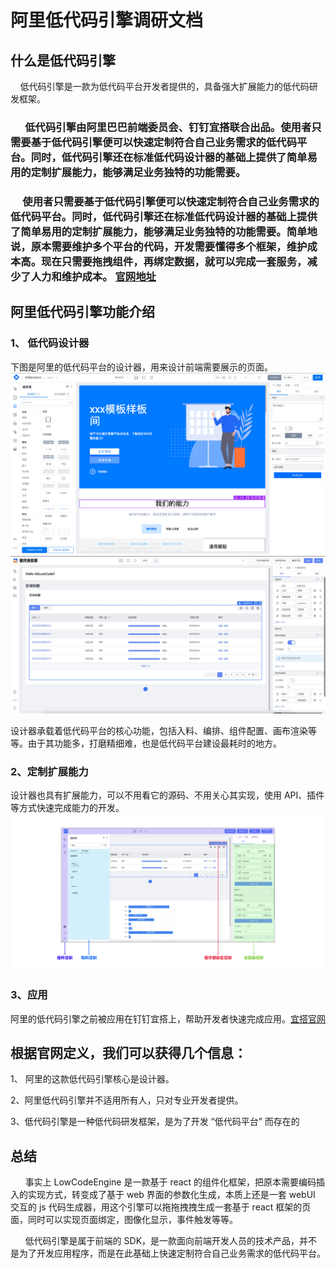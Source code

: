 # 阿里低代码引擎调研文档

## 什么是低代码引擎

&nbsp;&nbsp;&nbsp;&nbsp;低代码引擎是一款为低代码平台开发者提供的，具备强大扩展能力的低代码研发框架。

### &nbsp;&nbsp;&nbsp;&nbsp;&nbsp; 低代码引擎由阿里巴巴前端委员会、钉钉宜搭联合出品。使用者只需要基于低代码引擎便可以快速定制符合自己业务需求的**低代码平台**。同时，低代码引擎还在标准低代码设计器的基础上提供了简单易用的定制扩展能力，能够满足业务独特的功能需要。

### &nbsp;&nbsp;&nbsp;&nbsp;&nbsp;使用者只需要基于低代码引擎便可以快速定制符合自己业务需求的低代码平台。同时，低代码引擎还在标准低代码设计器的基础上提供了简单易用的定制扩展能力，能够满足业务独特的功能需要。简单地说，原本需要维护多个平台的代码，开发需要懂得多个框架，维护成本高。现在只需要拖拽组件，再绑定数据，就可以完成一套服务，减少了人力和维护成本。 [官网地址](https://lowcode-engine.cn/index)

## 阿里低代码引擎功能介绍

### 1、 低代码设计器

下图是阿里的低代码平台的设计器，用来设计前端需要展示的页面。
<img src='./img/3.png'/>
<img src='./img/4.png'/>

设计器承载着低代码平台的核心功能，包括入料、编排、组件配置、画布渲染等等。由于其功能多，打磨精细难，也是低代码平台建设最耗时的地方。

### 2、定制扩展能力

设计器也具有扩展能力，可以不用看它的源码、不用关心其实现，使用 API、插件等方式快速完成能力的开发。
<img src='./img/5.png'/>

### 3、应用

阿里的低代码引擎之前被应用在钉钉宜搭上，帮助开发者快速完成应用。[宜搭官网](https://www.aliwork.com/)

## 根据官网定义，我们可以获得几个信息：

1、 阿里的这款低代码引擎核心是设计器。

2、阿里低代码引擎并不适用所有人，只对专业开发者提供。

3、低代码引擎是一种低代码研发框架，是为了开发 “低代码平台” 而存在的

## 总结

&nbsp;&nbsp;&nbsp;&nbsp;&nbsp;&nbsp;事实上 LowCodeEngine 是一款基于 react 的组件化框架，把原本需要编码插入的实现方式，转变成了基于 web 界面的参数化生成，本质上还是一套 webUI 交互的 js 代码生成器，用这个引擎可以拖拖拽拽生成一套基于 react 框架的页面，同时可以实现页面绑定，图像化显示，事件触发等等。

&nbsp;&nbsp;&nbsp;&nbsp;&nbsp;&nbsp;低代码引擎是属于前端的 SDK，是一款面向前端开发人员的技术产品，并不是为了开发应用程序，而是在此基础上快速定制符合自己业务需求的低代码平台。
